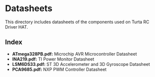 # Datasheets
This directory includes datasheets of the components used on Turta RC Driver HAT.

## Index

* __ATmega328PB.pdf:__ Microchip AVR Microcontroller Datasheet
* __INA219.pdf:__ TI Power Monitor Datasheet
* __LSM6DS33.pdf:__ ST 3D Accelerometer and 3D Gyroscope Datasheet
* __PCA9685.pdf:__ NXP PWM Controller Datasheet
